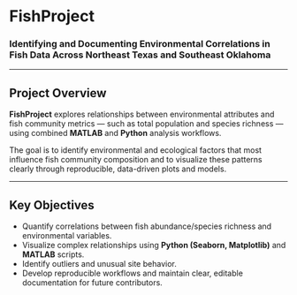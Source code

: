 # FishProject

### Identifying and Documenting Environmental Correlations in Fish Data Across Northeast Texas and Southeast Oklahoma

---

## Project Overview

**FishProject** explores relationships between environmental attributes and fish community metrics — such as total population and species richness — using combined **MATLAB** and **Python** analysis workflows.

The goal is to identify environmental and ecological factors that most influence fish community composition and to visualize these patterns clearly through reproducible, data-driven plots and models.

---

## Key Objectives

- Quantify correlations between fish abundance/species richness and environmental variables.  
- Visualize complex relationships using **Python (Seaborn, Matplotlib)** and **MATLAB** scripts.  
- Identify outliers and unusual site behavior.  
- Develop reproducible workflows and maintain clear, editable documentation for future contributors.
